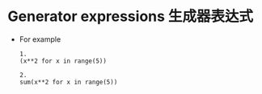 # Generator expressions 生成器表达式

* For example

  ```
  1.
  (x**2 for x in range(5))

  2.
  sum(x**2 for x in range(5))
  ```

  ​